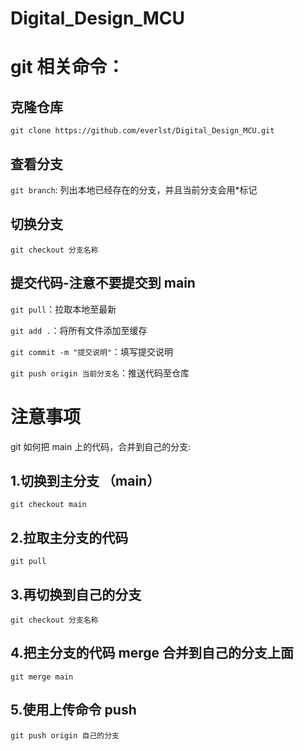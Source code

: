# Digital_Design_MCU

# git 相关命令：

## 克隆仓库

`git clone https://github.com/everlst/Digital_Design_MCU.git`

## 查看分支

`git branch`: 列出本地已经存在的分支，并且当前分支会用\*标记

## 切换分支

`git checkout 分支名称`

## 提交代码-注意不要提交到 main

`git pull`：拉取本地至最新

`git add .`：将所有文件添加至缓存

`git commit -m "提交说明"`：填写提交说明

`git push origin 当前分支名`：推送代码至仓库

# 注意事项

git 如何把 main 上的代码，合并到自己的分支:

## 1.切换到主分支 （main）

`git checkout main`

## 2.拉取主分支的代码

`git pull`

## 3.再切换到自己的分支

`git checkout 分支名称`

## 4.把主分支的代码 merge 合并到自己的分支上面

`git merge main`

## 5.使用上传命令 push

`git push origin 自己的分支`
